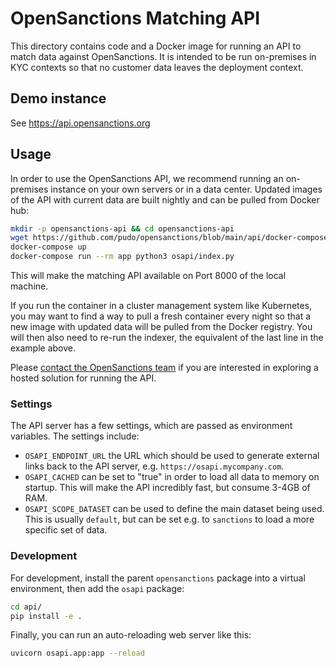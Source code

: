 # OpenSanctions Matching API

This directory contains code and a Docker image for running an API to match data against
OpenSanctions. It is intended to be run on-premises in KYC contexts so that no customer
data leaves the deployment context.

## Demo instance

See https://api.opensanctions.org 

## Usage

In order to use the OpenSanctions API, we recommend running an on-premises instance on your own servers or in a data center. Updated images of the API with current data are built nightly and can be pulled from Docker hub:

```bash
mkdir -p opensanctions-api && cd opensanctions-api
wget https://github.com/pudo/opensanctions/blob/main/api/docker-compose.yml
docker-compose up
docker-compose run --rm app python3 osapi/index.py
```

This will make the matching API available on Port 8000 of the local machine.

If you run the container in a cluster management system like Kubernetes, you may want to find a way to pull a fresh container every night so that a new image with updated data will be pulled from the Docker registry. You will then also need to re-run the indexer, the equivalent of the last line in the example above.

Please [contact the OpenSanctions team](https://www.opensanctions.org/contact/) if you are interested in exploring a hosted solution for running the API.

### Settings

The API server has a few settings, which are passed as environment variables. The settings include:

* ``OSAPI_ENDPOINT_URL`` the URL which should be used to generate external links back to
  the API server, e.g. ``https://osapi.mycompany.com``.
* ``OSAPI_CACHED`` can be set to "true" in order to load all data to memory on startup.
  This will make the API incredibly fast, but consume 3-4GB of RAM.
* ``OSAPI_SCOPE_DATASET`` can be used to define the main dataset being used. This is
  usually ``default``, but can be set e.g. to ``sanctions`` to load a more specific set
  of data.

### Development

For development, install the parent ``opensanctions`` package into a virtual environment, then add the ``osapi`` package:

```bash
cd api/
pip install -e .
```

Finally, you can run an auto-reloading web server like this:

```bash
uvicorn osapi.app:app --reload
```
